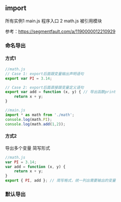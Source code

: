 ## import

所有实例1 main.js 程序入口 2 math.js 被引用模块

参考：https://segmentfault.com/a/1190000012210929

### 命名导出

#### 方式1

```js
//math.js
// Case 1: export后面跟变量输出声明语句
export var PI = 3.14;

// Case 2: export后面直接跟变量定义语句
export var add = function (x, y) { // 导出函数print
    return x + y;
}
```

```js
//main.js
import * as math from './math';
console.log(math.PI);
console.log(math.add(1,2));
```

#### 方式2

导出多个变量 简写形式

```js
//math.js
var PI = 3.14;
var add = function (x, y) { 
    return x + y;
}
export { PI, add }; // 简写格式，统一列出需要输出的变量
```

### 默认导出